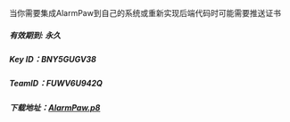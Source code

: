 当你需要集成AlarmPaw到自己的系统或重新实现后端代码时可能需要推送证书
 
##### 有效期到: *永久*
##### Key ID：*BNY5GUGV38*
##### TeamID：*FUWV6U942Q*
##### 下载地址：[AlarmPaw.p8](https://github.com/tsaohe/AlarmPawServer/releases/download/v1.5/AlarmPaw.p8)